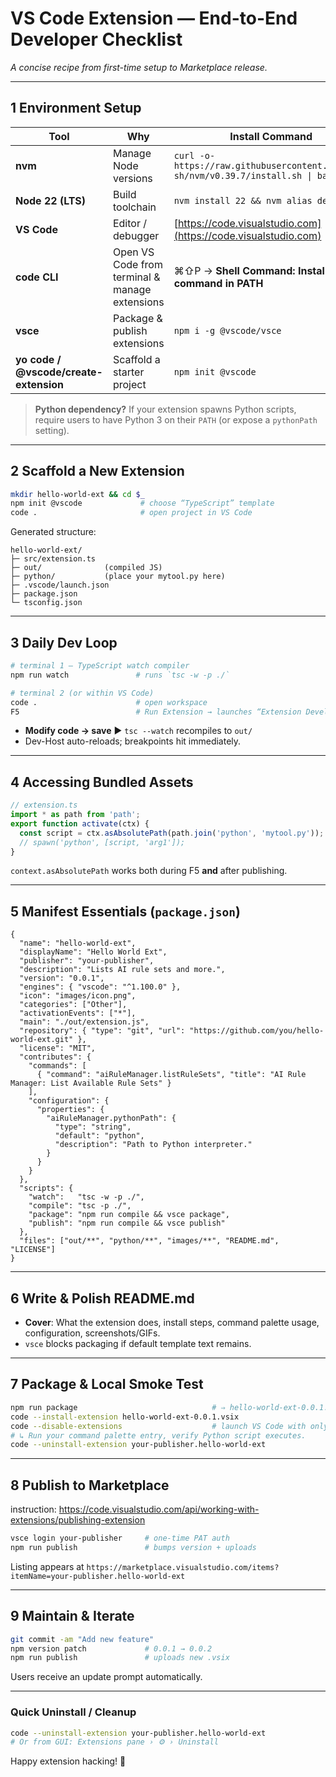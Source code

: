 # VS Code Extension — End-to-End Developer Checklist

*A concise recipe from first-time setup to Marketplace release.*

---

## 1  Environment Setup

| Tool                                   | Why                                            | Install Command                                                                    |
| -------------------------------------- | ---------------------------------------------- | ---------------------------------------------------------------------------------- |
| **nvm**                                | Manage Node versions                           | `curl -o- https://raw.githubusercontent.com/nvm-sh/nvm/v0.39.7/install.sh \| bash` |
| **Node 22 (LTS)**                      | Build toolchain                                | `nvm install 22 && nvm alias default 22`                                           |
| **VS Code**                            | Editor / debugger                              | [https://code.visualstudio.com](https://code.visualstudio.com)                     |
| **code CLI**                           | Open VS Code from terminal & manage extensions | ⌘⇧P → **Shell Command: Install ‘code’ command in PATH**                            |
| **vsce**                               | Package & publish extensions                   | `npm i -g @vscode/vsce`                                                            |
| **yo code / @vscode/create-extension** | Scaffold a starter project                     | `npm init @vscode`                                                                 |

> **Python dependency?**
> If your extension spawns Python scripts, require users to have Python 3 on their `PATH` (or expose a `pythonPath` setting).

---

## 2  Scaffold a New Extension

```bash
mkdir hello-world-ext && cd $_
npm init @vscode             # choose “TypeScript” template
code .                       # open project in VS Code
```

Generated structure:

```
hello-world-ext/
├─ src/extension.ts
├─ out/              (compiled JS)
├─ python/           (place your mytool.py here)
├─ .vscode/launch.json
├─ package.json
└─ tsconfig.json
```

---

## 3  Daily Dev Loop

```bash
# terminal 1 – TypeScript watch compiler
npm run watch               # runs `tsc -w -p ./`

# terminal 2 (or within VS Code)
code .                      # open workspace
F5                          # Run Extension → launches “Extension Development Host”
```

* **Modify code → save** ▶ `tsc --watch` recompiles to `out/`
* Dev-Host auto-reloads; breakpoints hit immediately.

---

## 4  Accessing Bundled Assets

```ts
// extension.ts
import * as path from 'path';
export function activate(ctx) {
  const script = ctx.asAbsolutePath(path.join('python', 'mytool.py'));
  // spawn('python', [script, 'arg1']);
}
```

`context.asAbsolutePath` works both during F5 **and** after publishing.

---

## 5  Manifest Essentials (`package.json`)

```jsonc
{
  "name": "hello-world-ext",
  "displayName": "Hello World Ext",
  "publisher": "your-publisher",
  "description": "Lists AI rule sets and more.",
  "version": "0.0.1",
  "engines": { "vscode": "^1.100.0" },
  "icon": "images/icon.png",
  "categories": ["Other"],
  "activationEvents": ["*"],
  "main": "./out/extension.js",
  "repository": { "type": "git", "url": "https://github.com/you/hello-world-ext.git" },
  "license": "MIT",
  "contributes": {
    "commands": [
      { "command": "aiRuleManager.listRuleSets", "title": "AI Rule Manager: List Available Rule Sets" }
    ],
    "configuration": {
      "properties": {
        "aiRuleManager.pythonPath": {
          "type": "string",
          "default": "python",
          "description": "Path to Python interpreter."
        }
      }
    }
  },
  "scripts": {
    "watch":   "tsc -w -p ./",
    "compile": "tsc -p ./",
    "package": "npm run compile && vsce package",
    "publish": "npm run compile && vsce publish"
  },
  "files": ["out/**", "python/**", "images/**", "README.md", "LICENSE"]
}
```

---

## 6  Write & Polish README.md

* **Cover**: What the extension does, install steps, command palette usage, configuration, screenshots/GIFs.
* `vsce` blocks packaging if default template text remains.

---

## 7  Package & Local Smoke Test

```bash
npm run package                              # ⇒ hello-world-ext-0.0.1.vsix
code --install-extension hello-world-ext-0.0.1.vsix
code --disable-extensions                    # launch VS Code with only built-ins
# ↳ Run your command palette entry, verify Python script executes.
code --uninstall-extension your-publisher.hello-world-ext
```

---

## 8  Publish to Marketplace
instruction: https://code.visualstudio.com/api/working-with-extensions/publishing-extension

```bash
vsce login your-publisher     # one-time PAT auth
npm run publish               # bumps version + uploads
```

Listing appears at
`https://marketplace.visualstudio.com/items?itemName=your-publisher.hello-world-ext`

---

## 9  Maintain & Iterate

```bash
git commit -am "Add new feature"
npm version patch             # 0.0.1 → 0.0.2
npm run publish               # uploads new .vsix
```

Users receive an update prompt automatically.

---

### Quick Uninstall / Cleanup

```bash
code --uninstall-extension your-publisher.hello-world-ext
# Or from GUI: Extensions pane › ⚙️ › Uninstall
```

Happy extension hacking! 🚀
